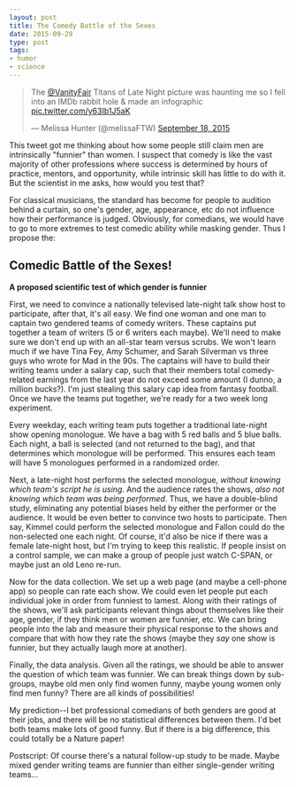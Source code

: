 ```yaml
---
layout: post
title: The Comedy Battle of the Sexes
date: 2015-09-29
type: post
tags:
- humor
- science
---
```


<blockquote class="twitter-tweet" lang="en"><p lang="en" dir="ltr">The <a href="https://twitter.com/VanityFair">@VanityFair</a> Titans of Late Night picture was haunting me so I fell into an IMDb rabbit hole &amp; made an infographic <a href="http://t.co/y63Ib1J5aK">pic.twitter.com/y63Ib1J5aK</a></p>&mdash; Melissa Hunter (@melissaFTW) <a href="https://twitter.com/melissaFTW/status/644950274101018624">September 18, 2015</a></blockquote>
<script async src="//platform.twitter.com/widgets.js" charset="utf-8"></script>


This tweet got me thinking about how some people still claim men are intrinsically "funnier" than women.  I suspect that comedy is like the vast majority of other professions where success is determined by hours of practice, mentors, and opportunity, while intrinsic skill has little to do with it.  But the scientist in me asks, how would you test that?

For classical musicians, the standard has become for people to audition behind a curtain, so one's gender, age, appearance, etc do not influence how their performance is judged.  Obviously, for comedians, we would have to go to more extremes to test comedic ability while masking gender. Thus I propose the:

## Comedic Battle of the Sexes! ##
**A proposed scientific test of which gender is funnier**

First, we need to convince a nationally televised late-night talk show host to participate, after that, it's all easy.  We find one woman and one man to captain two gendered teams of comedy writers. These captains put together a team of writers (5 or 6 writers each maybe). We'll need to make sure we don't end up with an all-star team versus scrubs.  We won't learn much if we have Tina Fey, Amy Schumer, and Sarah Silverman vs three guys who wrote for Mad in the 90s.  The captains will have to build their writing teams under a salary cap, such that their members total comedy-related earnings from the last year do not exceed some amount (I dunno, a million bucks?). I'm just stealing this salary cap idea from fantasy football. Once we have the teams put together, we're ready for a two week long experiment.

Every weekday, each writing team puts together a traditional late-night show opening monologue. We have a bag with 5 red balls and 5 blue balls. Each night, a ball is selected (and not returned to the bag), and that determines which monologue will be performed. This ensures each team will have 5 monologues performed in a randomized order.

Next, a late-night host performs the selected monologue, _without knowing which team's script he is using_. And the audience rates the shows, _also not knowing which team was being performed_. Thus, we have a double-blind study, eliminating any potential biases held by either the performer or the audience. It would be even better to convince two hosts to participate.  Then say, Kimmel could perform the selected monologue and Fallon could do the non-selected one each night.  Of course, it'd also be nice if there was a female late-night host, but I'm trying to keep this realistic.  If people insist on a control sample, we can make a group of people just watch C-SPAN, or maybe just an old Leno re-run.

Now for the data collection. We set up a web page (and maybe a cell-phone app) so people can rate each show. We could even let people put each individual joke in order from funniest to lamest.  Along with their ratings of the shows, we'll ask participants relevant things about themselves like their age, gender, if they think men or women are funnier, etc.  We can bring people into the lab and measure their physical response to the shows and compare that with how they rate the shows (maybe they _say_ one show is funnier, but they actually laugh more at another).

Finally, the data analysis. Given all the ratings, we should be able to answer the question of which team was funnier. We can break things down by sub-groups, maybe old men only find women funny, maybe young women only find men funny? There are all kinds of possibilities!

My prediction--I bet professional comedians of both genders are good at their jobs, and there will be no statistical differences between them. I'd bet both teams make lots of good funny. But if there is a big difference, this could totally be a Nature paper! 


Postscript:  Of course there's a natural follow-up study to be made. Maybe mixed gender writing teams are funnier than either single-gender writing teams...


